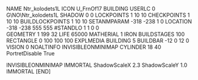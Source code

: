 NAME  Ntr_kolodets1L
ICON U_FrnOf17
BUILDING
USERLC 0 G\NO\Ntr_kolodets1L  SHADOW 0 0
LOCKPOINTS       1 10 10
CHECKPOINTS      1 10 10
BUILDLOCKPOINTS  1 10 10
SETANMPARAM -318 -238 1 0
LOCATION -318 -238 555 555
#STANDLO    1 1 0 0     
GEOMETRY 1 199 32
LIFE     65000
MATHERIAL 1 IRON
BUILDSTAGES 100
RECTANGLE    0 100 100 100
EXPLMEDIA BUILDING 5
BUILDBAR -12 0 12 0
VISION 0
NOALTINFO
INVISIBLEONMINIMAP
CYLINDER 18 40
PortretDisable True

INVISIBLEONMINIMAP
IMMORTAL
ShadowScaleX 2.3
ShadowScaleY 1.0
IMMORTAL
[END]
